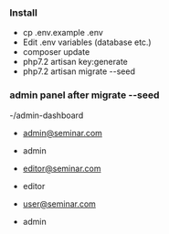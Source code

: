 ### Install

- cp .env.example .env
- Edit .env variables (database etc.)
- composer update
- php7.2 artisan key:generate
- php7.2 artisan migrate --seed

### admin panel after migrate --seed

-/admin-dashboard

- admin@seminar.com
- admin

- editor@seminar.com
- editor

- user@seminar.com
- admin